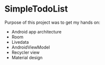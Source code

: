 # SimpleTodoList

Purpose of this project was to get my hands on:
- Android app architecture
- Room
- Livedata
- AndroidViewModel
- Recycler view
- Material design
